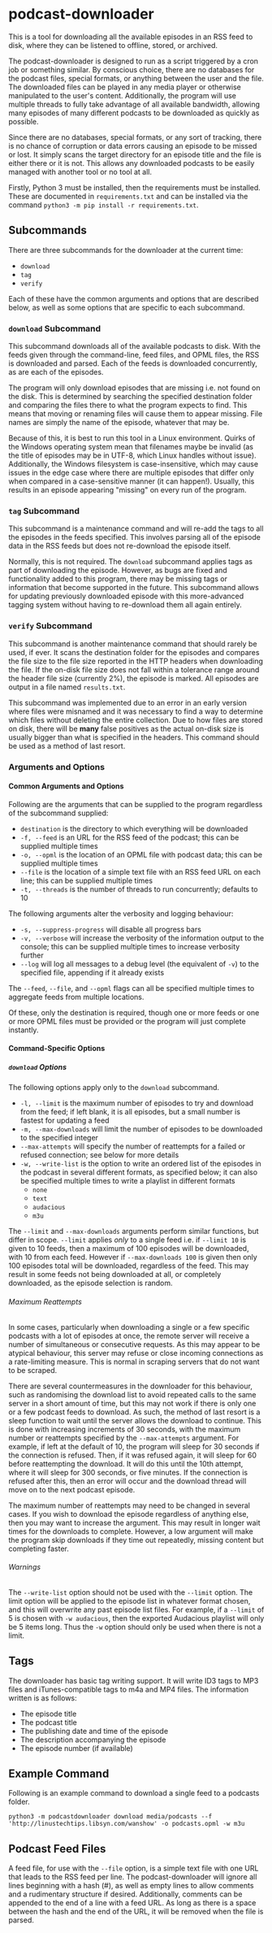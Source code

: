 # podcast-downloader

This is a tool for downloading all the available episodes in an RSS feed to disk, where they can be listened to offline, stored, or archived.

The podcast-downloader is designed to run as a script triggered by a cron job or something similar. By conscious choice, there are no databases for the podcast files, special formats, or anything between the user and the file. The downloaded files can be played in any media player or otherwise manipulated to the user's content. Additionally, the program will use multiple threads to fully take advantage of all available bandwidth, allowing many episodes of many different podcasts to be downloaded as quickly as possible.

Since there are no databases, special formats, or any sort of tracking, there is no chance of corruption or data errors causing an episode to be missed or lost. It simply scans the target directory for an episode title and the file is either there or it is not. This allows any downloaded podcasts to be easily managed with another tool or no tool at all.

Firstly, Python 3 must be installed, then the requirements must be installed. These are documented in `requirements.txt` and can be installed via the command `python3 -m pip install -r requirements.txt`.

## Subcommands

There are three subcommands for the downloader at the current time:

- `download`
- `tag`
- `verify`

Each of these have the common arguments and options that are described below, as well as some options that are specific to each subcommand.

### `download` Subcommand

This subcommand downloads all of the available podcasts to disk. With the feeds given through the command-line, feed files, and OPML files, the RSS is downloaded and parsed. Each of the feeds is downloaded concurrently, as are each of the episodes.

The program will only download episodes that are missing i.e. not found on the disk. This is determined by searching the specified destination folder and comparing the files there to what the program expects to find. This means that moving or renaming files will cause them to appear missing. File names are simply the name of the episode, whatever that may be.

Because of this, it is best to run this tool in a Linux environment. Quirks of the Windows operating system mean that filenames maybe be invalid (as the title of episodes may be in UTF-8, which Linux handles without issue). Additionally, the Windows filesystem is case-insensitive, which may cause issues in the edge case where there are multiple episodes that differ only when compared in a case-sensitive manner (it can happen!). Usually, this results in an episode appearing "missing" on every run of the program.

### `tag` Subcommand

This subcommand is a maintenance command and will re-add the tags to all the episodes in the feeds specified. This involves parsing all of the episode data in the RSS feeds but does not re-download the episode itself.

Normally, this is not required. The `download` subcommand applies tags as part of downloading the episode. However, as bugs are fixed and functionality added to this program, there may be missing tags or information that become supported in the future. This subcommand allows for updating previously downloaded episode with this more-advanced tagging system without having to re-download them all again entirely.

### `verify` Subcommand

This subcommand is another maintenance command that should rarely be used, if ever. It scans the destination folder for the episodes and compares the file size to the file size reported in the HTTP headers when downloading the file. If the on-disk file size does not fall within a tolerance range around the header file size (currently 2%), the episode is marked. All episodes are output in a file named `results.txt`.

This subcommand was implemented due to an error in an early version where files were misnamed and it was necessary to find a way to determine which files without deleting the entire collection. Due to how files are stored on disk, there will be **many** false positives as the actual on-disk size is usually bigger than what is specified in the headers. This command should be used as a method of last resort.

### Arguments and Options

#### Common Arguments and Options

Following are the arguments that can be supplied to the program regardless of the subcommand supplied:

- `destination` is the directory to which everything will be downloaded
- `-f, --feed` is an URL for the RSS feed of the podcast; this can be supplied multiple times
- `-o, --opml` is the location of an OPML file with podcast data; this can be supplied multiple times
- `--file` is the location of a simple text file with an RSS feed URL on each line; this can be supplied multiple times
- `-t, --threads` is the number of threads to run concurrently; defaults to 10

The following arguments alter the verbosity and logging behaviour:

- `-s, --suppress-progress` will disable all progress bars
- `-v, --verbose` will increase the verbosity of the information output to the console; this can be supplied multiple times to increase verbosity further
- `--log` will log all messages to a debug level (the equivalent of `-v`) to the specified file, appending if it already exists

The `--feed`, `--file`, and `--opml` flags can all be specified multiple times to aggregate feeds from multiple locations.

Of these, only the destination is required, though one or more feeds or one or more OPML files must be provided or the program will just complete instantly.

#### Command-Specific Options

##### `download` Options

The following options apply only to the `download` subcommand.

- `-l, --limit` is the maximum number of episodes to try and download from the feed; if left blank, it is all episodes, but a small number is fastest for updating a feed
- `-m, --max-downloads` will limit the number of episodes to be downloaded to the specified integer
- `--max-attempts` will specify the number of reattempts for a failed or refused connection; see below for more details
- `-w, --write-list` is the option to write an ordered list of the episodes in the podcast in several different formats, as specified below; it can also be specified multiple times to write a playlist in different formats
  - `none`
  - `text`
  - `audacious`
  - `m3u`
  
The `--limit` and `--max-downloads` arguments perform similar functions, but differ in scope. `--limit` applies *only* to a single feed i.e. if `--limit 10` is given to 10 feeds, then a maximum of 100 episodes will be downloaded, with 10 from each feed. However if `--max-downloads 100` is given then only 100 episodes total will be downloaded, regardless of the feed. This may result in some feeds not being downloaded at all, or completely downloaded, as the episode selection is random.

###### Maximum Reattempts

In some cases, particularly when downloading a single or a few specific podcasts with a lot of episodes at once, the remote server will receive a number of simultaneous or consecutive requests. As this may appear to be atypical behaviour, this server may refuse or close incoming connections as a rate-limiting measure. This is normal in scraping servers that do not want to be scraped.

There are several countermeasures in the downloader for this behaviour, such as randomising the download list to avoid repeated calls to the same server in a short amount of time, but this may not work if there is only one or a few podcast feeds to download. As such, the method of last resort is a sleep function to wait until the server allows the download to continue. This is done with increasing increments of 30 seconds, with the maximum number or reattempts specified by the `--max-attempts` argument. For example, if left at the default of 10, the program will sleep for 30 seconds if the connection is refused. Then, if it was refused again, it will sleep for 60 before reattempting the download. It will do this until the 10th attempt, where it will sleep for 300 seconds, or five minutes. If the connection is refused after this, then an error will occur and the download thread will move on to the next podcast episode.

The maximum number of reattempts may need to be changed in several cases. If you wish to download the episode regardless of anything else, then you may want to increase the argument. This may result in longer wait times for the downloads to complete. However, a low argument will make the program skip downloads if they time out repeatedly, missing content but completing faster.

###### Warnings

The `--write-list` option should not be used with the `--limit` option. The limit option will be applied to the episode list in whatever format chosen, and this will overwrite any past episode list files. For example, if a `--limit` of 5 is chosen with `-w audacious`, then the exported Audacious playlist will only be 5 items long. Thus the `-w` option should only be used when there is not a limit.

## Tags

The downloader has basic tag writing support. It will write ID3 tags to MP3 files and iTunes-compatible tags to m4a and MP4 files. The information written is as follows:

- The episode title
- The podcast title
- The publishing date and time of the episode
- The description accompanying the episode
- The episode number (if available)

## Example Command

Following is an example command to download a single feed to a podcasts folder.

`python3 -m podcastdownloader download media/podcasts --f 'http://linustechtips.libsyn.com/wanshow' -o podcasts.opml -w m3u`

## Podcast Feed Files

A feed file, for use with the `--file` option, is a simple text file with one URL that leads to the RSS feed per line. The podcast-downloader will ignore all lines beginning with a hash (#), as well as empty lines to allow comments and a rudimentary structure if desired. Additionally, comments can be appended to the end of a line with a feed URL. As long as there is a space between the hash and the end of the URL, it will be removed when the file is parsed.
